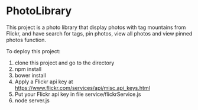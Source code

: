 # PhotoLibrary
This project is a photo library that display photos with tag mountains from Flickr, and have search for tags, pin photos, view all photos and view pinned photos function.

To deploy this project:
1. clone this project and go to the directory
2. npm install
3. bower install
4. Apply a Flickr api key at https://www.flickr.com/services/api/misc.api_keys.html
5. Put your Flickr api key in file service/flickrService.js
6. node server.js
